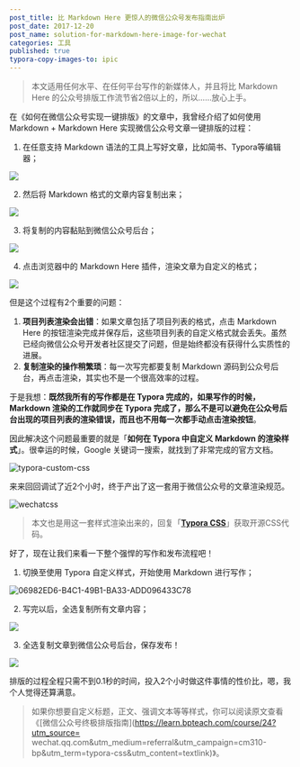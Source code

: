 ```yaml
---
post_title: 比 Markdown Here 更惊人的微信公众号发布指南出炉
post_date: 2017-12-20
post_name: solution-for-markdown-here-image-for-wechat
categories: 工具
published: true
typora-copy-images-to: ipic
---
```


> 本文适用任何水平、在任何平台写作的新媒体人，并且将比 Markdown Here 的公众号排版工作流节省2倍以上的，所以……放心上手。

在《如何在微信公众号实现一键排版》的文章中，我曾经介绍了如何使用 Markdown + Markdown Here 实现微信公众号文章一键排版的过程：

1. 在任意支持 Markdown 语法的工具上写好文章，比如简书、Typora等编辑器；

![](https://ws3.sinaimg.cn/large/006tNc79gy1fp2286qanag30p00fn79j.gif)

2. 然后将 Markdown 格式的文章内容复制出来；

![](https://ws3.sinaimg.cn/large/006tNc79gy1fp228pco70g30p00fnn68.gif)

3. 将复制的内容黏贴到微信公众号后台；

![](https://ws4.sinaimg.cn/large/006tNc79gy1fp228r4vs7g30p00fnq8u.gif)

4. 点击浏览器中的 Markdown Here 插件，渲染文章为自定义的格式；

![](https://ws3.sinaimg.cn/large/006tNc79gy1fp229ecpahg30p00fn45h.gif)

但是这个过程有2个重要的问题：

1. **项目列表渲染会出错**：如果文章包括了项目列表的格式，点击 Markdown Here 的按钮渲染完成并保存后，这些项目列表的自定义格式就会丢失。虽然已经向微信公众号开发者社区提交了问题，但是始终都没有获得什么实质性的进展。
2. **复制渲染的操作稍繁琐**：每一次写完都要复制 Markdown 源码到公众号后台，再点击渲染，其实也不是一个很高效率的过程。

于是我想：**既然我所有的写作都是在 Typora 完成的，如果写作的时候，Markdown 渲染的工作就同步在 Typora 完成了，那么不是可以避免在公众号后台出现的项目列表的渲染错误，而且也不用每一次都手动点击渲染按钮**。

因此解决这个问题最重要的就是「**如何在 Typora 中自定义 Markdown 的渲染样式**」。很幸运的时候，Google 关键词一搜索，就找到了非常完成的官方文档。

![typora-custom-css](https://ws1.sinaimg.cn/large/006tNc79gy1fp226awedaj31kw18rk5r.jpg)

来来回回调试了近2个小时，终于产出了这一套用于微信公众号的文章渲染规范。

![wechatcss](https://ws2.sinaimg.cn/large/006tNc79gy1fp2268tazwj31kw1bnk0f.jpg)

> 本文也是用这一套样式渲染出来的，回复「**[Typora CSS](https://github.com/BPteach/CM310-Exercise-Files/blob/master/%E7%AC%AC5%E7%AB%A0/TyporaWechat.css)**」获取开源CSS代码。 

好了，现在让我们来看一下整个强悍的写作和发布流程吧！

1. 切换至使用 Typora 自定义样式，开始使用 Markdown 进行写作；

![06982ED6-B4C1-49B1-BA33-ADD096433C78](https://ws3.sinaimg.cn/large/006tNc79gy1fp23ihzcrhj31kw17z7sx.jpg)

2. 写完以后，全选复制所有文章内容；

![](https://ws3.sinaimg.cn/large/006tNc79gy1fp23jdj1mej31kw14rdlk.jpg)

3. 全选复制文章到微信公众号后台，保存发布！

![](https://ws3.sinaimg.cn/large/006tNc79gy1fp23xv8twrj31kw10t79p.jpg)

排版的过程全程只需不到0.1秒的时间，投入2个小时做这件事情的性价比，嗯，我个人觉得还算满意。

> 如果你想要自定义标题，正文、强调文本等等样式，你可以阅读原文查看《[微信公众号终极排版指南](https://learn.bpteach.com/course/24?utm_source= wechat.qq.com&utm_medium=referral&utm_campaign=cm310-bp&utm_term=typora-css&utm_content=textlink)》。